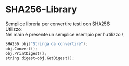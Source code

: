 # SHA256-Library
Semplice libreria per convertire testi con SHA256 \
Utilizzo: \
Nel main è presente un semplice esempio per l'utilizzo \
```C++
SHA256 obj("Stringa da convertire");
obj.Convert();
obj.PrintDigest();
string digest=obj.GetDigest();
```

